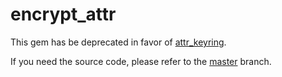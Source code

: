 # encrypt_attr

This gem has be deprecated in favor of [attr_keyring](https://github.com/fnando/attr_keyring).

If you need the source code, please refer to the [master](https://github.com/fnando/encrypt_attr/tree/master) branch.
